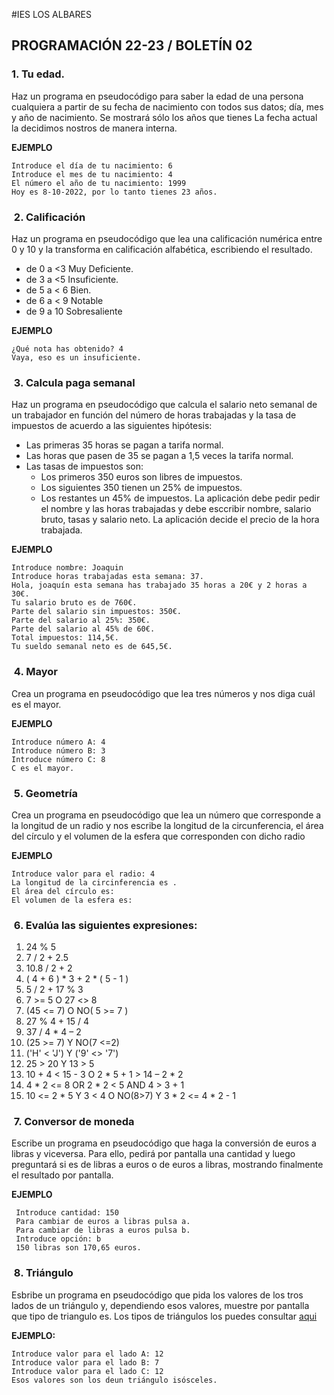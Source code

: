 #IES LOS ALBARES
## PROGRAMACIÓN 22-23 / BOLETÍN 02
### 1. Tu edad. 
Haz un programa en pseudocódigo para saber la edad de una persona cualquiera a partir de su fecha de nacimiento con todos sus datos; día, mes y año de nacimiento. Se mostrará sólo los años que tienes
La fecha actual la decidimos nostros de manera interna.

**EJEMPLO**

```shell
Introduce el día de tu nacimiento: 6
Introduce el mes de tu nacimiento: 4 
El número el año de tu nacimiento: 1999
Hoy es 8-10-2022, por lo tanto tienes 23 años.
```

###  2. Calificación
Haz un programa en pseudocódigo que lea una calificación numérica entre 0 y 10 y la transforma en calificación alfabética, escribiendo el resultado.

- de 0 a <3 Muy Deficiente.
- de 3 a <5 Insuficiente.
- de 5 a < 6 Bien.
- de 6 a < 9 Notable
- de 9 a 10 Sobresaliente

**EJEMPLO**

```shell
¿Qué nota has obtenido? 4
Vaya, eso es un insuficiente.
```
 
###  3. Calcula paga semanal
Haz un programa en pseudocódigo que calcula el salario neto semanal de un trabajador en función del número de horas trabajadas y la tasa de impuestos de acuerdo a las siguientes hipótesis:

- Las primeras 35 horas se pagan a tarifa normal.
- Las horas que pasen de 35 se pagan a 1,5 veces la tarifa normal.
- Las tasas de impuestos son:
   - Los primeros 350 euros son libres de impuestos.
   - Los siguientes 350 tienen un 25% de impuestos.
   - Los restantes un 45% de impuestos.
La aplicación debe pedir pedir el nombre y las horas trabajadas y debe esccribir nombre, salario bruto, tasas y salario neto. La aplicación decide el precio de la hora trabajada.


**EJEMPLO** 

```shell
Introduce nombre: Joaquin 
Introduce horas trabajadas esta semana: 37.
Hola, joaquín esta semana has trabajado 35 horas a 20€ y 2 horas a 30€. 
Tu salario bruto es de 760€.
Parte del salario sin impuestos: 350€.
Parte del salario al 25%: 350€.
Parte del salario al 45% de 60€.
Total impuestos: 114,5€.
Tu sueldo semanal neto es de 645,5€.
```
 
###  4. Mayor
Crea un programa en pseudocódigo que lea tres números y nos diga cuál es el mayor.

**EJEMPLO**

```shell
Introduce número A: 4
Introduce número B: 3
Introduce número C: 8
C es el mayor.
```
 
###  5. Geometría
Crea un programa en pseudocódigo que lea un número que corresponde a la longitud de un radio y nos escribe la longitud de la circunferencia, el área del círculo y el volumen de la esfera que corresponden con dicho radio

**EJEMPLO**

```shell
Introduce valor para el radio: 4
La longitud de la circinferencia es .
El área del círculo es:
El volumen de la esfera es: 
```
 
 
###  6. Evalúa las siguientes expresiones:
1.	24 % 5
2.	7 / 2 + 2.5
3.	10.8 / 2 + 2
4.	( 4 + 6 ) * 3 + 2 * ( 5 - 1 )
5.	5 / 2 + 17 % 3
6.	7 >= 5 O 27 <> 8
7.	(45 <= 7) O NO( 5 >= 7 )
8.	27 % 4 + 15 / 4
9.	37 / 4 * 4 – 2
10.	(25 >= 7) Y NO(7 <=2)
11.	('H' < 'J') Y ('9' <> '7')
12.	25 > 20 Y 13 > 5
13.	10 + 4 < 15 - 3 O 2 * 5 + 1 > 14 – 2 * 2
14.	4 * 2 <= 8 OR 2 * 2 < 5 AND 4 > 3 + 1
15.	10 <= 2 * 5 Y 3 < 4 O NO(8>7) Y 3 * 2 <= 4 * 2 - 1

 
###  7. Conversor de moneda
Escribe un programa en pseudocódigo que haga la conversión de euros a libras y viceversa. Para ello, pedirá por pantalla una cantidad y luego preguntará si es de libras a euros o de euros a libras, mostrando finalmente el resultado por pantalla.

**EJEMPLO** 

```shell
 Introduce cantidad: 150
 Para cambiar de euros a libras pulsa a. 
 Para cambiar de libras a euros pulsa b.
 Introduce opción: b
 150 libras son 170,65 euros.
```
 
###  8. Triángulo
Esbribe un programa en pseudocódigo que pida los valores de los tros lados de un triángulo y, dependiendo esos valores, muestre por pantalla que tipo de triangulo es. 
Los tipos de triángulos los puedes consultar [aqui](https://es.wikipedia.org/wiki/Tri%C3%A1ngulo#Clasificaci%C3%B3n_de_los_tri%C3%A1ngulos)

**EJEMPLO:**  

```shell
Introduce valor para el lado A: 12
Introduce valor para el lado B: 7
Introduce valor para el lado C: 12
Esos valores son los deun triángulo isósceles.
```